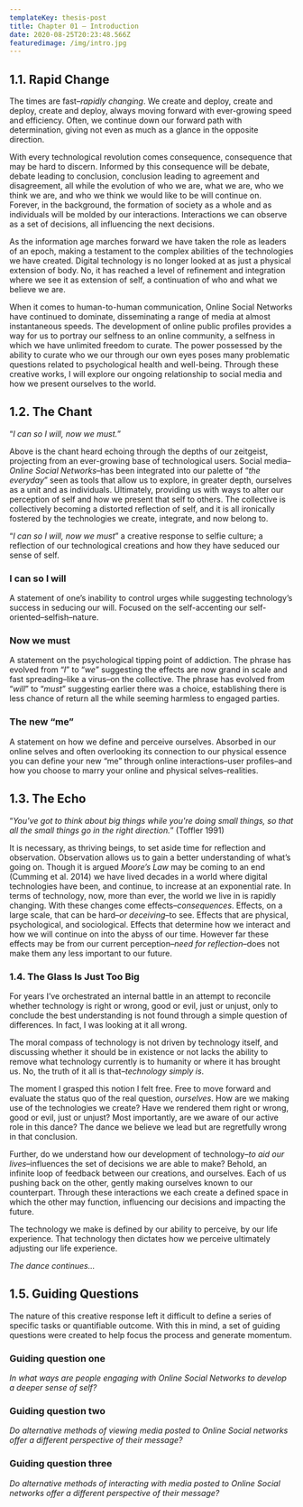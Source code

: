 ```yaml
---
templateKey: thesis-post
title: Chapter 01 — Introduction
date: 2020-08-25T20:23:48.566Z
featuredimage: /img/intro.jpg
---
```

##  1.1. Rapid Change 

The times are fast–*rapidly changing*. We create and deploy, create and deploy, create and deploy, always moving forward with ever-growing speed and efficiency. Often, we continue down our forward path with determination, giving not even as much as a glance in the opposite direction. 

With every technological revolution comes consequence, consequence that may be hard to discern. Informed by this consequence will be debate, debate leading to conclusion, conclusion leading to agreement and disagreement, all while the evolution of who we are, what we are, who we think we are, and who we think we would like to be will continue on. Forever, in the background, the formation of society as a whole and as individuals will be molded by our interactions. Interactions we can observe as a set of decisions, all influencing the next decisions. 

As the information age marches forward we have taken the role as leaders of an epoch, making a testament to the complex abilities of the technologies we have created. Digital technology is no longer looked at as just a physical extension of body. No, it has reached a level of refinement and integration where we see it as extension of self, a continuation of who and what we believe we are. 

When it comes to human-to-human communication, Online Social Networks have continued to dominate, disseminating a range of media at almost instantaneous speeds. The development of online public profiles provides a way for us to portray our selfness to an online community, a selfness in which we have unlimited freedom to curate. The power possessed by the ability to curate who we our through our own eyes poses many problematic questions related to psychological health and well-being. Through these creative works, I will explore our ongoing relationship to social media and how we present ourselves to the world. 

## 1.2. The Chant 

“*I can so I will, now we must.*” 

Above is the chant heard echoing through the depths of our zeitgeist, projecting from an ever-growing base of technological users. Social media–*Online Social Networks*–has been integrated into our palette of “*the everyday*” seen as tools that allow us to explore, in greater depth, ourselves as a unit and as individuals. Ultimately, providing us with ways to alter our perception of self and how we present that self to others. 
The collective is collectively becoming a distorted reflection of self, and it is all ironically fostered by the technologies we create, integrate, and now belong to. 

“*I can so I will, now we must*” a creative response to selfie culture; a reflection of our technological creations and how they have seduced our sense of self.

### I can so I will

A statement of one’s inability to control urges while suggesting technology’s success in seducing our will. Focused on the self-accenting our self-oriented–selfish–nature. 

### Now we must 

A statement on the psychological tipping point of addiction. The phrase has evolved from “*I*” to “*we*” suggesting the effects are now grand in scale and fast spreading–like a virus–on the collective. The phrase has evolved from “*will*” to “*must*” suggesting earlier there was a choice, establishing there is less chance of return all the while seeming harmless to engaged parties. 

### The new “me” 

A statement on how we define and perceive ourselves. Absorbed in our online selves and often overlooking its connection to our physical essence you can define your new “me” through online interactions–user profiles–and how you choose to marry your online and physical selves–realities. 

## 1.3. The Echo 

“*You've got to think about big things while you're doing small things, so that all the small things 
go in the right direction.*” (Toffler 1991) 

It is necessary, as thriving beings, to set aside time for reflection and observation. Observation allows us to gain a better understanding of what’s going on. Though it is argued *Moore’s Law* may be coming to an end (Cumming et al. 2014) we have lived decades in a world where digital technologies have been, and continue, to increase at an exponential rate. In terms of technology, now, more than ever, the world we live in is rapidly changing. With these changes come effects–*consequences*. Effects, on a large scale, that can be hard–*or deceiving*–to see. Effects that are physical, psychological, and sociological. Effects that determine how we interact and how we will continue on into the abyss of our time. However far these effects may be from our current perception–*need for reflection*–does not make them any less important to our future. 

### 1.4. The Glass Is Just Too Big 

For years I’ve orchestrated an internal battle in an attempt to reconcile whether technology is right or wrong, good or evil, just or unjust, only to conclude the best understanding is not found through a simple question of differences. In fact, I was looking at it all wrong. 

The moral compass of technology is not driven by technology itself, and discussing whether it should be in existence or not lacks the ability to remove what technology currently is to humanity or where it has brought us. No, the truth of it all is that–*technology simply is*. 

The moment I grasped this notion I felt free. Free to move forward and evaluate the status quo of the real question, *ourselves*. How are we making use of the technologies we create? Have we rendered them right or wrong, good or evil, just or unjust? Most importantly, are we aware of our active role in this dance? The dance we believe we lead but are regretfully wrong in that conclusion. 

Further, do we understand how our development of technology–*to aid our lives*–influences the set of decisions we are able to make? Behold, an infinite loop of feedback between our creations, and ourselves. Each of us pushing back on the other, gently making ourselves known to our counterpart. Through these interactions we each create a defined space in which the other may function, influencing our decisions and impacting the future. 

The technology we make is defined by our ability to perceive, by our life experience. That technology then dictates how we perceive ultimately adjusting our life experience.

*The dance continues...*

## 1.5. Guiding Questions

The nature of this creative response left it difficult to define a series of specific tasks or quantifiable outcome. With this in mind, a set of guiding questions were created to help focus the process and generate momentum. 

### Guiding question one 

*In what ways are people engaging with Online Social Networks to develop a deeper sense of self?*

### Guiding question two

*Do alternative methods of viewing media posted to Online Social networks offer a different perspective of their message?* 

### Guiding question three

*Do alternative methods of interacting with media posted to Online Social networks offer a different perspective of their message?*